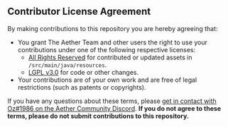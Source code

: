 ## Contributor License Agreement
By making contributions to this repository you are hereby agreeing that:

- You grant The Aether Team and other users the right to use your contributions under one of the following respective licenses:
    - [All Rights Reserved](https://en.wikipedia.org/wiki/All_rights_reserved) for contributed or updated assets in `/src/main/java/resources`.
    - [LGPL v3.0](https://www.gnu.org/licenses/lgpl-3.0.en.html) for code or other changes.
- Your contributions are of your own work and are free of legal restrictions (such as patents or copyrights).

If you have any questions about these terms, please [get in contact with Oz#1986 on the Aether Community Discord](https://discord.gg/aethermod). **If you do not agree to these terms, please do not submit contributions to this repository.**
